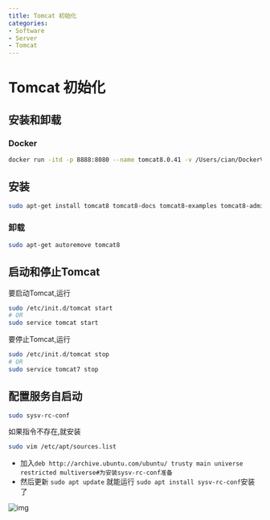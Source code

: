 ```yaml
---
title: Tomcat 初始化
categories:
- Software
- Server
- Tomcat
---
```

# Tomcat 初始化

## 安装和卸载

### Docker

```bash
docker run -itd -p 8888:8080 --name tomcat8.0.41 -v /Users/cian/DockerVolumes/tomcat-8.0.41/webapps:/usr/local/tomcat/webapps -v /Users/cian/DockerVolumes/tomcat8.0.41/conf:/usr/local/tomcat/conf  tomcat:8.0.41-jre8 /usr/local/tomcat/bin/catalina.sh run
```

## 安装

```bash
sudo apt-get install tomcat8 tomcat8-docs tomcat8-examples tomcat8-admin
```

### 卸载

```bash
sudo apt-get autoremove tomcat8
```

## 启动和停止Tomcat

要启动Tomcat,运行

```bash
sudo /etc/init.d/tomcat start
# OR
sudo service tomcat start
```

要停止Tomcat,运行

```bash
sudo /etc/init.d/tomcat stop
# OR
sudo service tomcat7 stop
```

## 配置服务自启动

```bash
sudo sysv-rc-conf
```

如果指令不存在,就安装

```bash
sudo vim /etc/apt/sources.list
```

- 加入`deb http://archive.ubuntu.com/ubuntu/ trusty main universe restricted multiverse#为安装sysv-rc-conf准备`
- 然后更新 `sudo apt update` 就能运行 `sudo apt install sysv-rc-conf`安装了

![img](https://cdn.jsdelivr.net/gh/LuShan123888/Files@master/Pictures/2020-12-10-TgMl9U5RynQoD3V.png)
